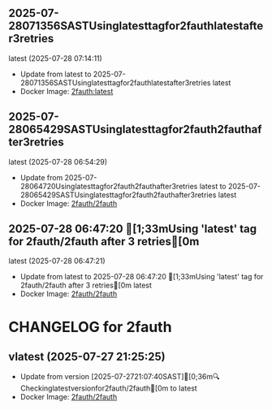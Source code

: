 ## 2025-07-28071356SASTUsinglatesttagfor2fauthlatestafter3retries
latest (2025-07-28 07:14:11)
- Update from latest to 2025-07-28071356SASTUsinglatesttagfor2fauthlatestafter3retries
latest
- Docker Image: [2fauth:latest](https://hub.docker.com/_/2fauth)

## 2025-07-28065429SASTUsinglatesttagfor2fauth2fauthafter3retries
latest (2025-07-28 06:54:29)
- Update from 2025-07-28064720Usinglatesttagfor2fauth2fauthafter3retries
latest to 2025-07-28065429SASTUsinglatesttagfor2fauth2fauthafter3retries
latest
- Docker Image: [2fauth/2fauth](https://hub.docker.com/_/2fauth)

## 2025-07-28 06:47:20 [1;33mUsing 'latest' tag for 2fauth/2fauth after 3 retries[0m
latest (2025-07-28 06:47:21)
- Update from latest to 2025-07-28 06:47:20 [1;33mUsing 'latest' tag for 2fauth/2fauth after 3 retries[0m
latest
- Docker Image: [2fauth/2fauth](https://hub.docker.com/_/2fauth)

CHANGELOG for 2fauth
===================
## vlatest (2025-07-27 21:25:25)

- Update from version [2025-07-2721:07:40SAST][0;36m🔍Checkinglatestversionfor2fauth/2fauth[0m to latest
- Docker Image: [2fauth/2fauth](https://hub.docker.com/_/2fauth)